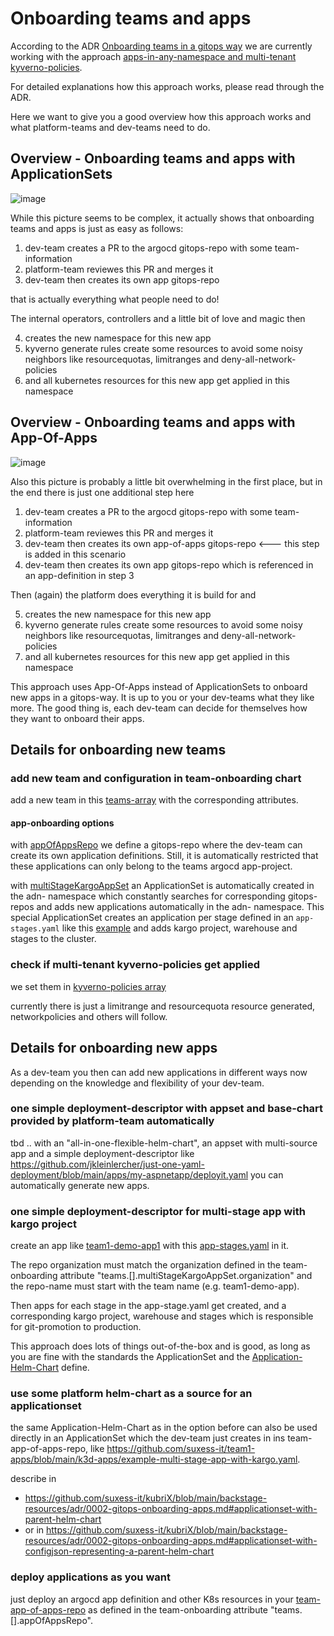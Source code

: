# Onboarding teams and apps

According to the ADR [Onboarding teams in a gitops way](https://github.com/suxess-it/kubriX/blob/main/backstage-resources/adr/0001-gitops-onboarding-teams.md) we are currently working with the approach [apps-in-any-namespace and multi-tenant kyverno-policies](https://github.com/suxess-it/kubriX/blob/main/backstage-resources/adr/0001-gitops-onboarding-teams.md#apps-in-any-namespace-and-multi-tenant-kyverno-policies).

For detailed explanations how this approach works, please read through the ADR.

Here we want to give you a good overview how this approach works and what platform-teams and dev-teams need to do.

## Overview - Onboarding teams and apps with ApplicationSets

![image](../../img/onboarding-teams-with-appset.png)

While this picture seems to be complex, it actually shows that onboarding teams and apps is just as easy as follows:

1. dev-team creates a PR to the argocd gitops-repo with some team-information
2. platform-team reviewes this PR and merges it
3. dev-team then creates its own app gitops-repo

that is actually everything what people need to do!

The internal operators, controllers and a little bit of love and magic then

4. creates the new namespace for this new app
5. kyverno generate rules create some resources to avoid some noisy neighbors like resourcequotas, limitranges and deny-all-network-policies
6. and all kubernetes resources for this new app get applied in this namespace

## Overview - Onboarding teams and apps with App-Of-Apps

![image](../../img/onboarding-teams-with-appofapps.png)

Also this picture is probably a little bit overwhelming in the first place, but in the end there is just one additional step here

1. dev-team creates a PR to the argocd gitops-repo with some team-information
2. platform-team reviewes this PR and merges it
3. dev-team then creates its own app-of-apps gitops-repo <--- this step is added in this scenario
4. dev-team then creates its own app gitops-repo which is referenced in an app-definition in step 3

Then (again) the platform does everything it is build for and 

5. creates the new namespace for this new app
6. kyverno generate rules create some resources to avoid some noisy neighbors like resourcequotas, limitranges and deny-all-network-policies
7. and all kubernetes resources for this new app get applied in this namespace

This approach uses App-Of-Apps instead of ApplicationSets to onboard new apps in a gitops-way.
It is up to you or your dev-teams what they like more. The good thing is, each dev-team can decide for themselves how they want to onboard their apps.

## Details for onboarding new teams

### add new team and configuration in team-onboarding chart

add a new team in this [teams-array](https://github.com/suxess-it/kubriX/blob/d2edfc78fe31109f3b33dcd4071a5247ab4abad1/platform-apps/charts/team-onboarding/values-k3d.yaml#L1-L18) with the corresponding attributes.

#### app-onboarding options
with [appOfAppsRepo](https://github.com/suxess-it/kubriX/blob/d2edfc78fe31109f3b33dcd4071a5247ab4abad1/platform-apps/charts/team-onboarding/values-k3d.yaml#L13-L16) we define a gitops-repo where the dev-team can create its own application definitions. Still, it is automatically restricted that these applications can only belong to the teams argocd app-project.

with [multiStageKargoAppSet](https://github.com/suxess-it/kubriX/blob/d2edfc78fe31109f3b33dcd4071a5247ab4abad1/platform-apps/charts/team-onboarding/values-k3d.yaml#L17-L18) an ApplicationSet is automatically created in the adn-<team> namespace which constantly searches for corresponding gitops-repos and adds new applications automatically in the adn-<team> namespace. This special ApplicationSet creates an application per stage defined in an `app-stages.yaml` like this [example](https://github.com/suxess-it/team1-demo-app1/blob/main/app-stages.yaml) and adds kargo project, warehouse and stages to the cluster.

### check if multi-tenant kyverno-policies get applied

we set them in [kyverno-policies array](https://github.com/suxess-it/kubriX/blob/98f8990c888b60283f3c3f51ac19c505b71e8141/platform-apps/charts/kyverno/values.yaml#L1)

currently there is just a limitrange and resourcequota resource generated, networkpolicies and others will follow.

## Details for onboarding new apps

As a dev-team you then can add new applications in different ways now depending on the knowledge and flexibility of your dev-team.

### one simple deployment-descriptor with appset and base-chart provided by platform-team automatically

tbd .. with an "all-in-one-flexible-helm-chart", an appset with multi-source app and a simple deployment-descriptor like https://github.com/jkleinlercher/just-one-yaml-deployment/blob/main/apps/my-aspnetapp/deployit.yaml you can automatically generate new apps.

### one simple deployment-descriptor for multi-stage app with kargo project

create an app like [team1-demo-app1](https://github.com/suxess-it/team1-demo-app1) with this [app-stages.yaml](https://github.com/suxess-it/team1-demo-app1/blob/main/app-stages.yaml) in it.

The repo organization must match the organization defined in the team-onboarding attribute "teams.[].multiStageKargoAppSet.organization" and the repo-name must start with the team name (e.g. team1-demo-app).

Then apps for each stage in the app-stage.yaml get created, and a corresponding kargo project, warehouse and stages which is responsible for git-promotion to production.

This approach does lots of things out-of-the-box and is good, as long as you are fine with the standards the ApplicationSet and the [Application-Helm-Chart](https://github.com/suxess-it/kubriX/blob/main/team-apps/onboarding-apps-charts/multi-stage-app-with-kargo-pipeline/README.md#applicationset-with-scm-provider) define.

### use some platform helm-chart as a source for an applicationset

the same Application-Helm-Chart as in the option before can also be used directly in an ApplicationSet which the dev-team just creates in ins team-app-of-apps-repo, like https://github.com/suxess-it/team1-apps/blob/main/k3d-apps/example-multi-stage-app-with-kargo.yaml.

describe in
- https://github.com/suxess-it/kubriX/blob/main/backstage-resources/adr/0002-gitops-onboarding-apps.md#applicationset-with-parent-helm-chart
- or in https://github.com/suxess-it/kubriX/blob/main/backstage-resources/adr/0002-gitops-onboarding-apps.md#applicationset-with-configjson-representing-a-parent-helm-chart

### deploy applications as you want

just deploy an argocd app definition and other K8s resources in your [team-app-of-apps-repo](https://github.com/suxess-it/team1-apps/tree/main/k3d-apps) as defined in the team-onboarding attribute "teams.[].appOfAppsRepo".




